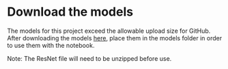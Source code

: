 # Download the models

The models for this project exceed the allowable upload size for GitHub. After downloading the models [here](https://drive.google.com/drive/folders/12PoNMt0KcvdJAF_bHq02brjF5pAS8n1r?usp=sharing), place them in the models folder in order to use them with the notebook.

Note: The ResNet file will need to be unzipped before use.
